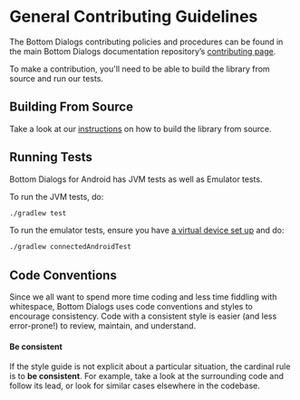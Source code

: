 <!--docs:
title: "Contributing"
layout: landing
section: docs
path: /docs/contributing/
-->

# General Contributing Guidelines

The Bottom Dialogs contributing policies and procedures can be found in the
main Bottom Dialogs documentation repository’s
[contributing page](https://github.com/zeoflow/bottom-dialogs/blob/CONTRIBUTING.md).

To make a contribution, you'll need to be able to build the library from source
and run our tests.

## Building From Source

Take a look at our [instructions](building-from-source.md) on how to build the
library from source.

## Running Tests

Bottom Dialogs for Android has JVM tests as well as Emulator tests.

To run the JVM tests, do:

```sh
./gradlew test
```

To run the emulator tests, ensure you have
[a virtual device set up](https://developer.android.com/studio/run/managing-avds.html)
and do:

```sh
./gradlew connectedAndroidTest
```

## Code Conventions

Since we all want to spend more time coding and less time fiddling with
whitespace, Bottom Dialogs uses code conventions and styles to
encourage consistency. Code with a consistent style is easier (and less
error-prone!) to review, maintain, and understand.

#### Be consistent

If the style guide is not explicit about a particular situation, the cardinal
rule is to **be consistent**. For example, take a look at the surrounding code
and follow its lead, or look for similar cases elsewhere in the codebase.